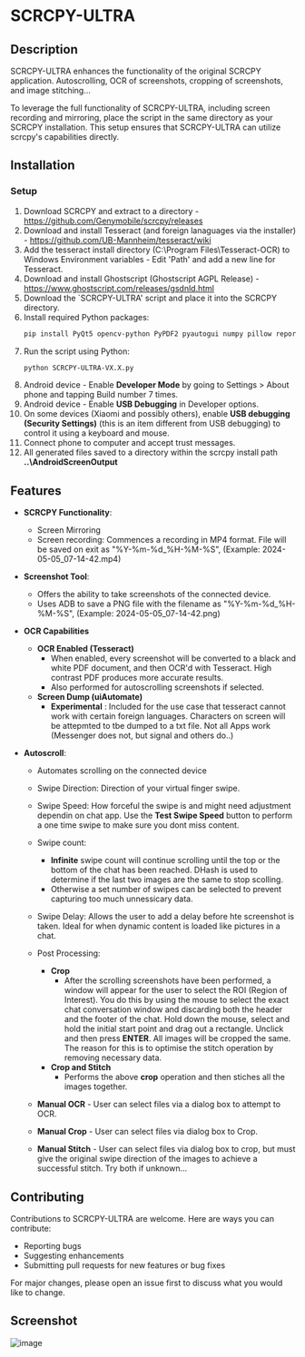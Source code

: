 # SCRCPY-ULTRA

## Description
SCRCPY-ULTRA enhances the functionality of the original SCRCPY application. Autoscrolling, OCR of screenshots, cropping of screenshots, and image stitching...

To leverage the full functionality of SCRCPY-ULTRA, including screen recording and mirroring, place the script in the same directory as your SCRCPY installation. 
This setup ensures that SCRCPY-ULTRA can utilize scrcpy's capabilities directly.

## Installation

### Setup
1. Download SCRCPY and extract to a directory - https://github.com/Genymobile/scrcpy/releases
2. Download and install Tesseract (and foreign lanaguages via the installer) - https://github.com/UB-Mannheim/tesseract/wiki
3. Add the tesseract install directory (C:\Program Files\Tesseract-OCR) to Windows Environment variables - Edit 'Path' and add a new line for Tesseract.
4. Download and install Ghostscript (Ghostscript AGPL Release) - https://www.ghostscript.com/releases/gsdnld.html
5. Download the `SCRCPY-ULTRA' script and place it into the SCRCPY directory.
6. Install required Python packages:
   ```sh
   pip install PyQt5 opencv-python PyPDF2 pyautogui numpy pillow reportlab imagehash ocrmypdf
   ```
7. Run the script using Python:
   ```sh
   python SCRCPY-ULTRA-VX.X.py
   ```
8. Android device - Enable **Developer Mode** by going to Settings > About phone and tapping Build number 7 times.
9. Android device - Enable **USB Debugging** in Developer options.
10. On some devices (Xiaomi and possibly others), enable **USB debugging (Security Settings)** (this is an item different from USB debugging) to control it using a keyboard and mouse.
11. Connect phone to computer and accept trust messages.
12. All generated files saved to a directory within the scrcpy install path **..\AndroidScreenOutput**
  
## Features

- **SCRCPY Functionality**: 
   - Screen Mirroring
   - Screen recording: Commences a recording in MP4 format. File will be saved on exit as "%Y-%m-%d_%H-%M-%S", (Example: 2024-05-05_07-14-42.mp4)
     
- **Screenshot Tool**:
   - Offers the ability to take screenshots of the connected device.
   - Uses ADB to save a PNG file with the filename as "%Y-%m-%d_%H-%M-%S", (Example: 2024-05-05_07-14-42.png)
     
- **OCR Capabilities**
   -  **OCR Enabled (Tesseract)**
      -  When enabled, every screenshot will be converted to a black and white PDF document, and then OCR'd with Tesseract.  High contrast PDF produces more accurate results.
      -  Also performed for autoscrolling screenshots if selected.
   -  **Screen Dump (uiAutomate)**
      -  **Experimental** : Included for the use case that tesseract cannot work with certain foreign languages. Characters on screen will be attepmted to tbe dumped to a txt file.  Not all Apps work (Messenger does not, but signal          and others do..)
   
- **Autoscroll**:
   - Automates scrolling on the connected device
   - Swipe Direction: Direction of your virtual finger swipe.
   - Swipe Speed: How forceful the swipe is and might need adjustment dependin on chat app.  Use the **Test Swipe Speed** button to perform a one time swipe to make sure you dont miss content.
   - Swipe count:
      - **Infinite** swipe count will continue scrolling until the top or the bottom of the chat has been reached.  DHash is used to determine if the last two images are the same to stop scolling.
      - Otherwise a set number of swipes can be selected to prevent  capturing too much unnessicary data.
   - Swipe Delay: Allows the user to add a delay before hte screenshot is taken.  Ideal for when dynamic content is loaded like pictures in a chat.
   - Post Processing:
      - **Crop**
         - After the scrolling screenshots have been performed, a window will appear for the user to select the ROI (Region of Interest).  You do this by using the mouse to select the exact chat conversation window and                         discarding both the header and the footer of the chat.  Hold down the mouse, select and hold the initial start point and drag out a rectangle.  Unclick and then press **ENTER**. All images will be cropped the same.  The             reason for this is to optimise the stitch operation by removing necessary data.
      - **Crop and Stitch**
         - Performs the above **crop** operation and then stiches all the images together.
           
   - **Manual OCR** - User can select files via a dialog box to attempt to OCR.
   - **Manual Crop** - User can select files via dialog box to Crop.
   - **Manual Stitch** - User can select files via dialog box to crop, but must give the original swipe direction of the images to achieve a successful stitch.  Try both if unknown...

## Contributing

Contributions to SCRCPY-ULTRA are welcome. Here are ways you can contribute:
- Reporting bugs
- Suggesting enhancements
- Submitting pull requests for new features or bug fixes

For major changes, please open an issue first to discuss what you would like to change.

## Screenshot
![image](https://github.com/maccheroncelli/SCRCPY-ULTRA/assets/154501937/2ad1eb8f-2668-481b-808d-ff9f9f9b1457)

